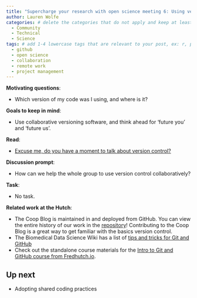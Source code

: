 ```yaml
---
title: "Supercharge your research with open science meeting 6: Using versioning software"
author: Lauren Wolfe
categories: # delete the categories that do not apply and keep at least one
  - Community
  - Technical
  - Science
tags: # add 1-4 lowercase tags that are relevant to your post, ex: r, python, genomics, workflows
  - github
  - open science
  - collaboration
  - remote work
  - project management
---
```


**Motivating questions**: 
- Which version of my code was I using, and where is it?

**Goals to keep in mind**:
- Use collaborative versioning software, and think ahead for ‘future you’ and ‘future us’.

**Read**: 
- [Excuse me, do you have a moment to talk about version control?](https://openscapes.github.io/series/github-issues.html)

**Discussion prompt**: 
- How can we help the whole group to use version control collaboratively?

**Task**:
- No task.

**Related work at the Hutch**:  

- The Coop Blog is maintained in and deployed from GitHub. You can view the entire history of our work in the [repository](https://github.com/FredHutch/coop)! Contributing to the Coop Blog is a great way to get familiar with the basics version control.
- The Biomedical Data Science Wiki has a list of [tips and tricks for Git and GitHub](https://sciwiki.fredhutch.org/compdemos/git_tips/)
- Check out the standalone course materials for the [Intro to Git and GitHub course from Fredhutch.io](https://github.com/fredhutchio/git_github_intro).

## Up next

- Adopting shared coding practices
